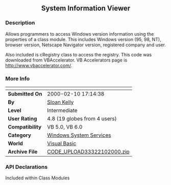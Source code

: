 ﻿<div align="center">

## System Information Viewer


</div>

### Description

Allows programmers to access Windows version information using the properties of a class module. This includes Windows version (95, 98, NT), browser version, Netscape Navigator version, registered company and user.

Also included is cRegistry class to access the registry. This code was downloaded from VBAccelerator. VB Accelerators page is http://www.vbaccelerator.com/.
 
### More Info
 


<span>             |<span>
---                |---
**Submitted On**   |2000-02-10 17:14:38
**By**             |[Sloan Kelly](https://github.com/Planet-Source-Code/PSCIndex/blob/master/ByAuthor/sloan-kelly.md)
**Level**          |Intermediate
**User Rating**    |4.8 (19 globes from 4 users)
**Compatibility**  |VB 5\.0, VB 6\.0
**Category**       |[Windows System Services](https://github.com/Planet-Source-Code/PSCIndex/blob/master/ByCategory/windows-system-services__1-35.md)
**World**          |[Visual Basic](https://github.com/Planet-Source-Code/PSCIndex/blob/master/ByWorld/visual-basic.md)
**Archive File**   |[CODE\_UPLOAD33322102000\.zip](https://github.com/Planet-Source-Code/sloan-kelly-system-information-viewer__1-5991/archive/master.zip)

### API Declarations

Included within Class Modules





